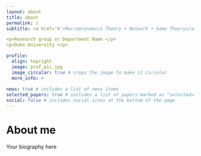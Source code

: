 ```yaml
---
layout: about
title: about
permalink: /
subtitle: <a href='#'>Macroeconomics Theory • Network • Game Theory</a>. 

<p>Research group or Department Name </p>
<p>Duke University </p>

profile:
  align: topright
  image: prof_pic.jpg
  image_circular: true # crops the image to make it circular
  more_info: >
   
news: true # includes a list of news items
selected_papers: true # includes a list of papers marked as "selected={true}"
social: false # includes social icons at the bottom of the page
---
```


# About me
Your biography here